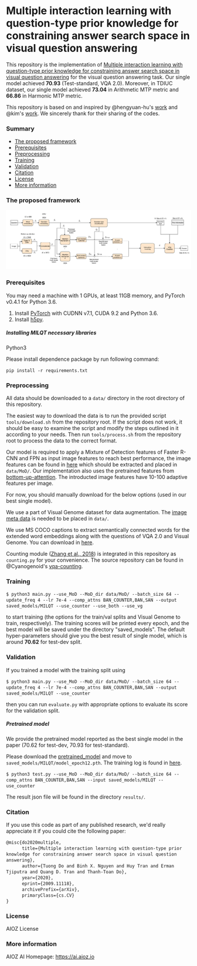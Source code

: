# Multiple interaction learning with question-type prior knowledge for constraining answer search space in visual question answering

This repository is the implementation of [Multiple interaction learning with question-type prior knowledge for constraining answer search space in visual question answering](https://arxiv.org/abs/2009.11118) for the visual question answering task. Our single model achieved **70.93** (Test-standard, VQA 2.0). Moreover, in TDIUC dataset, our single model achieved **73.04** in Arithmetic MTP metric and **66.86** in Harmonic MTP metric.

This repository is based on and inspired by @hengyuan-hu's [work](https://github.com/hengyuan-hu/bottom-up-attention-vqa) and @kim's [work](https://github.com/jnhwkim/ban-vqa). We sincerely thank for their sharing of the codes.

### Summary

* [The proposed framework](#the-proposed-framework)
* [Prerequisites](#prerequisites)
* [Preprocessing](#preprocessing)
* [Training](#training)
* [Validation](#validation)
* [Citation](#citation)
* [License](#license)
* [More information](#more-information)

### The proposed framework 
![Overview of MILQT](misc/MILQT_overview.png)

### Prerequisites

You may need a machine with 1 GPUs, at least 11GB memory, and PyTorch v0.4.1 for Python 3.6.

1. Install [PyTorch](http://pytorch.org/) with CUDNN v7.1, CUDA 9.2 and Python 3.6.
2. Install [h5py](http://docs.h5py.org/en/latest/build.html).

##### Installing MILQT necessary libraries

Python3

Please install dependence package by run following command:

```
pip install -r requirements.txt
```

### Preprocessing

All data should be downloaded to a `data/` directory in the root directory of this repository.

The easiest way to download the data is to run the provided script `tools/download.sh` from the repository root. If the script does not work, it should be easy to examine the script and modify the steps outlined in it according to your needs. Then run `tools/process.sh` from the repository root to process the data to the correct format.

Our model is required to apply a Mixture of Detection features of Faster R-CNN and FPN as input image features to reach best performance, the image features can be found in [here](https://vision.aioz.io/d/cba41d0bdacc43ee9fe1/files/?p=/MoD.zip&dl=1) which should be extracted and placed in `data/MoD/`.
Our implementation also uses the pretrained features from [bottom-up-attention](https://github.com/hengyuan-hu/bottom-up-attention-vqa).
The introducted image features have 10-100 adaptive features per image.

For now, you should manually download for the below options (used in our best single model).

We use a part of Visual Genome dataset for data augmentation. The [image meta data](https://visualgenome.org/static/data/dataset/image_data.json.zip) is needed to be placed in `data/`.

We use MS COCO captions to extract semantically connected words for the extended word embeddings along with the questions of VQA 2.0 and Visual Genome. You can download in [here](http://images.cocodataset.org/annotations/annotations_trainval2017.zip).

Counting module ([Zhang et al., 2018](https://openreview.net/forum?id=B12Js_yRb)) is integrated in this repository as `counting.py` for your convenience. The source repository can be found in @Cyanogenoid's [vqa-counting](https://github.com/Cyanogenoid/vqa-counting).

### Training

```
$ python3 main.py --use_MoD --MoD_dir data/MoD/ --batch_size 64 --update_freq 4 --lr 7e-4 --comp_attns BAN_COUNTER,BAN,SAN --output saved_models/MILQT --use_counter --use_both --use_vg
```
to start training (the options for the train/val splits and Visual Genome to train, respectively). The training scores will be printed every epoch, and the best model will be saved under the directory "saved_models". The default hyper-parameters should give you the best result of single model, which is around **70.62** for test-dev split.

### Validation

If you trained a model with the training split using
```
$ python3 main.py --use_MoD --MoD_dir data/MoD/ --batch_size 64 --update_freq 4 --lr 7e-4 --comp_attns BAN_COUNTER,BAN,SAN --output saved_models/MILQT --use_counter
```
then you can run `evaluate.py` with appropriate options to evaluate its score for the validation split.

##### Pretrained model

We provide the pretrained model reported as the best single model in the paper (70.62 for test-dev, 70.93 for test-standard).

Please download the [pretrained_model](https://vision.aioz.io/d/39b01e88bf7141ab92f5/files/?p=/MILQT/model_epoch12.pth&dl=1) and move to `saved_models/MILQT/model_epoch12.pth`. The training log is found in [here](https://vision.aioz.io/d/39b01e88bf7141ab92f5/files/?p=/MILQT/log.txt&dl=1).

```
$ python3 test.py --use_MoD --MoD_dir data/MoD/ --batch_size 64 --comp_attns BAN_COUNTER,BAN,SAN --input saved_models/MILQT --use_counter
```

The result json file will be found in the directory `results/`.

### Citation

If you use this code as part of any published research, we'd really appreciate it if you could cite the following paper:

```
@misc{do2020multiple,
      title={Multiple interaction learning with question-type prior knowledge for constraining answer search space in visual question answering},
      author={Tuong Do and Binh X. Nguyen and Huy Tran and Erman Tjiputra and Quang D. Tran and Thanh-Toan Do},
      year={2020},
      eprint={2009.11118},
      archivePrefix={arXiv},
      primaryClass={cs.CV}
}
```

### License

AIOZ License

### More information

AIOZ AI Homepage: https://ai.aioz.io
